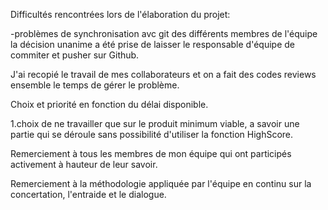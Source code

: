 Difficultés rencontrées lors de l'élaboration du projet:

-problèmes de synchronisation avc git des différents membres de l'équipe
    la décision unanime a été prise de laisser le responsable d'équipe de commiter et pusher sur Github. 
    
   J'ai recopié le travail de mes collaborateurs et on a fait des codes reviews ensemble le temps de gérer le problème.
    
 Choix et priorité en fonction du délai disponible. 
 
 1.choix de ne travailler que sur le produit minimum viable, a savoir une partie qui se déroule sans possibilité d'utiliser la fonction HighScore.
 
 Remerciement à tous les membres de mon équipe qui ont participés activement à hauteur de leur savoir.
 
 Remerciement à la méthodologie appliquée par l'équipe en continu sur la concertation, l'entraide et le dialogue.